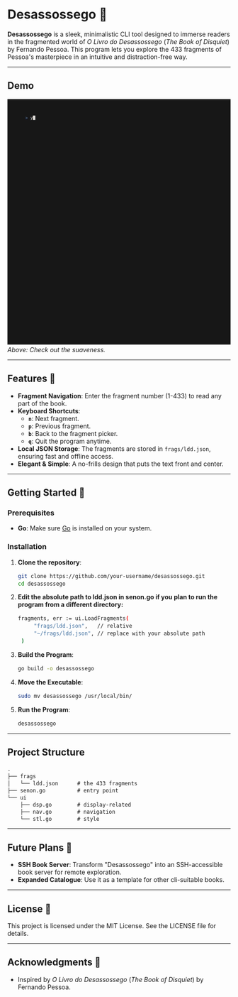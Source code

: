 # Desassossego 📖

**Desassossego** is a sleek, minimalistic CLI tool designed to immerse readers in the fragmented world of *O Livro do Desassossego* (*The Book of Disquiet*) by Fernando Pessoa. This program lets you explore the 433 fragments of Pessoa's masterpiece in an intuitive and distraction-free way.

---

## **Demo**
![Desassossego Demo](assets/ldd.gif)  
*Above: Check out the suaveness.*

---

## Features 🌟
- **Fragment Navigation**: Enter the fragment number (1-433) to read any part of the book.
- **Keyboard Shortcuts**:
  - **`n`**: Next fragment.
  - **`p`**: Previous fragment.
  - **`b`**: Back to the fragment picker.
  - **`q`**: Quit the program anytime.
- **Local JSON Storage**: The fragments are stored in `frags/ldd.json`, ensuring fast and offline access.
- **Elegant & Simple**: A no-frills design that puts the text front and center.

---

## Getting Started 🚀

### Prerequisites
- **Go**: Make sure [Go](https://golang.org/) is installed on your system.

### Installation
1. **Clone the repository**:
   ```bash
   git clone https://github.com/your-username/desassossego.git
   cd desassossego
   ```
2. **Edit the absolute path to ldd.json in senon.go if you plan to run the program from a different directory:**
   ```bash
   fragments, err := ui.LoadFragments(
   		"frags/ldd.json",   // relative
   		"~/frags/ldd.json", // replace with your absolute path
   	)
   ```
3. **Build the Program**:
   ```bash
   go build -o desassossego
   ```
4. **Move the Executable**:
   ```bash
   sudo mv desassossego /usr/local/bin/
   ```
5. **Run the Program**:
   ```bash
   desassossego
   ```
---

## **Project Structure**
```plaintext
.
├── frags
│   └── ldd.json      # the 433 fragments
├── senon.go          # entry point
└── ui
    ├── dsp.go        # display-related
    ├── nav.go        # navigation
    └── stl.go        # style
```

---

## Future Plans 🔮
- **SSH Book Server**: Transform "Desassossego" into an SSH-accessible book server for remote exploration.
- **Expanded Catalogue**: Use it as a template for other cli-suitable books.

---

## License 📜
This project is licensed under the MIT License. See the LICENSE file for details.

---

## Acknowledgments 🙌
- Inspired by *O Livro do Desassossego* (*The Book of Disquiet*) by Fernando Pessoa.
